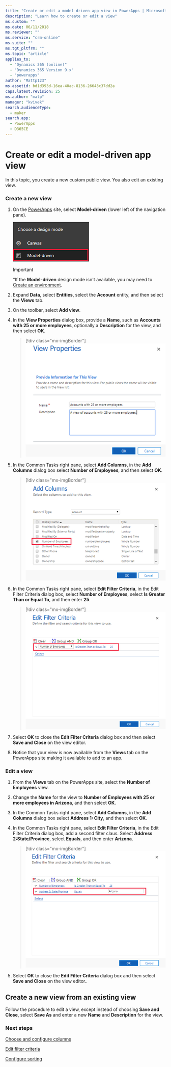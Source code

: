 ```yaml
---
title: "Create or edit a model-driven app view in PowerApps | MicrosoftDocs"
description: "Learn how to create or edit a view"
ms.custom: ""
ms.date: 06/11/2018
ms.reviewer: ""
ms.service: "crm-online"
ms.suite: ""
ms.tgt_pltfrm: ""
ms.topic: "article"
applies_to: 
  - "Dynamics 365 (online)"
  - "Dynamics 365 Version 9.x"
  - "powerapps"
author: "Mattp123"
ms.assetid: bd1d393d-16ea-40ac-8136-26643c37dd2a
caps.latest.revision: 25
ms.author: "matp"
manager: "kvivek"
search.audienceType: 
  - maker
search.app: 
  - PowerApps
  - D365CE
---
```

# Create or edit a model-driven app view

<a name="BKMK_CreatingAndEditingViews"></a>   

 In this topic, you create a new custom public view. You also edit an existing view.  
  
### Create a new view  
  
1.  On the [PowerApps](https://web.powerapps.com/?utm_source=padocs&utm_medium=linkinadoc&utm_campaign=referralsfromdoc) site, select **Model-driven** (lower left of the navigation pane).  

    ![Model-driven design mode](media/model-driven-switch.png)

    > [!IMPORTANT]
    > “If the **Model-driven** design mode isn't available, you may need to [Create an environment](https://docs.microsoft.com/powerapps/administrator/create-environment). 

2.  Expand **Data**, select **Entities**, select the **Account** entity, and then select the **Views** tab. 

3.  On the toolbar, select **Add view**.  

4.  In the **View Properties** dialog box, provide a **Name**, such as **Accounts with 25 or more employees**, optionally a **Description** for the view, and then select **OK**.

    > [!div class="mx-imgBorder"] 
    > ![View properties](media/view-properties.png)
  
5.  In the Common Tasks right pane, select **Add Columns**, in the **Add Columns** dialog box select **Number of Employees**, and then select **OK**.  

    > [!div class="mx-imgBorder"] 
    > ![Number of employees column](media/column-no-employees.png)
  
6. In the Common Tasks right pane, select **Edit Filter Criteria**, in the Edit Filter Criteria dialog box, select **Number of Employees**, select **Is Greater Than or Equal To**, and then enter **25**.  

    > [!div class="mx-imgBorder"] 
    > ![Edit filter criteria](media/edit-filter-criteria.png)

7.  Select **OK** to close the **Edit Filter Criteria** dialog box and then select **Save and Close** on the view editor.  
  
8.  Notice that your view is now available from the **Views** tab on the PowerApps site making it available to add to an app.
  
### Edit a view  
  
1.  From the **Views** tab on the PowerApps site, select the **Number of Employees** view.
  
2.  Change the **Name** for the view to **Number of Employees with 25 or more employees in Arizona**, and then select **OK**.  

3.  In the Common Tasks right pane, select **Add Columns**, in the **Add Columns** dialog box select **Address 1: City**, and then select **OK**.  

4. In the Common Tasks right pane, select **Edit Filter Criteria**, in the Edit Filter Criteria dialog box, add a second filter claus. Select **Address 2:State/Province**, select **Equals**, and then enter **Arizona**. 

    > [!div class="mx-imgBorder"] 
    > ![Address 2: State/Province](media/column-address-2-state.png)

5. Select **OK** to close the **Edit Filter Criteria** dialog box and then select **Save and Close** on the view editor..  
  

## Create a new view from an existing view  
 Follow the procedure to edit a view, except instead of choosing **Save and Close**, select **Save As** and enter a new **Name** and **Description** for the view.  
 
### Next steps
[Choose and configure columns](choose-and-configure-columns.md)  
  
[Edit filter criteria](edit-filter-criteria.md)  
  
[Configure sorting](configure-sorting.md)  
